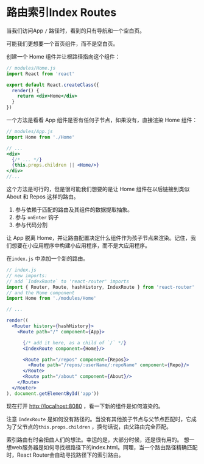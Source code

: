# 路由索引Index Routes

当我们访问App `/` 路径时，看到的只有导航和一个空白页。

可能我们更想要一个首页组件，而不是空白页。

创建一个 Home 组件并让根路径指向这个组件：

```jsx
// modules/Home.js
import React from 'react'

export default React.createClass({
  render() {
    return <div>Home</div>
  }
})
```

一个方法是看看 App 组件是否有任何子节点，如果没有，直接渲染 Home 组件：

```jsx
// modules/App.js
import Home from './Home'

// ...
<div>
  {/* ... */}
  {this.props.children || <Home/>}
</div>
//...
```

这个方法是可行的，但是很可能我们想要的是让 Home 组件在以后链接到类似 About 和 Repos 这样的路由。

1. 参与依赖于匹配的路由及其组件的数据提取抽象。
2. 参与 `onEnter` 钩子
3. 参与代码分割

让 App 脱离 Home，并让路由配置决定什么组件作为孩子节点来渲染。记住，我们想要在小应用程序中构建小应用程序，而不是大应用程序。

在`index.js` 中添加一个新的路由。

```jsx
// index.js
// new imports:
// add `IndexRoute` to 'react-router' imports
import { Router, Route, hashHistory, IndexRoute } from 'react-router'
// and the Home component
import Home from './modules/Home'

// ...

render((
  <Router history={hashHistory}>
    <Route path="/" component={App}>

      {/* add it here, as a child of `/` */}
      <IndexRoute component={Home}/>

      <Route path="/repos" component={Repos}>
        <Route path="/repos/:userName/:repoName" component={Repo}/>
      </Route>
      <Route path="/about" component={About}/>
    </Route>
  </Router>
), document.getElementById('app'))
```

现在打开 [http://localhost:8080](http://localhost:8080) ，看一下新的组件是如何渲染的。

注意 `IndexRoute` 是如何没有路径的。当没有其他孩子节点与父节点匹配时，它成为了父节点的`this.props.children` ，换句话说，由父路由完全匹配。

索引路由有时会扭曲人们的想法。幸运的是，大部分时候，还是很有用的。
想一想web服务器是如何寻找根路径下的index.html。同理，当一个路由路径精确匹配时，React Router会自动寻找路径下的索引路由。